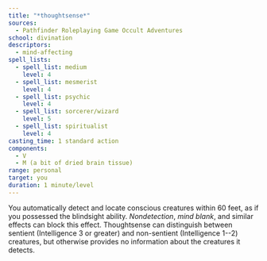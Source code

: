 ```yaml
---
title: "*thoughtsense*"
sources:
  - Pathfinder Roleplaying Game Occult Adventures
school: divination
descriptors:
  - mind-affecting
spell_lists:
  - spell_list: medium
    level: 4
  - spell_list: mesmerist
    level: 4
  - spell_list: psychic
    level: 4
  - spell_list: sorcerer/wizard
    level: 5
  - spell_list: spiritualist
    level: 4
casting_time: 1 standard action
components:
  - V
  - M (a bit of dried brain tissue)
range: personal
target: you
duration: 1 minute/level
---
```


You automatically detect and locate conscious creatures within 60 feet, as if you possessed the blindsight ability. *Nondetection*, *mind blank*, and similar effects can block this effect. Thoughtsense can distinguish between sentient (Intelligence 3 or greater) and non-sentient (Intelligence 1--2) creatures, but otherwise provides no information about the creatures it detects.
